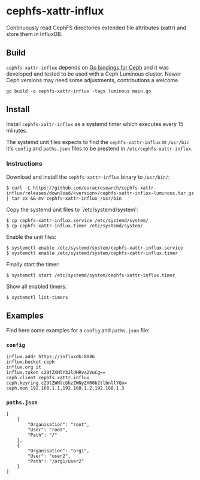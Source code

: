 # cephfs-xattr-influx

Continuously read CephFS directories extended file attributes (xattr) and store
them in InfluxDB.

## Build

`cephfs-xattr-influx` depends on [Go bindings for
Ceph](https://github.com/ceph/go-ceph) and it was developed and tested to be
used with a Ceph Luminous cluster. Newer Ceph versions may need some adjustments,
contributions a welcome.

```
go build -o cephfs-xattr-influx -tags luminous main.go
```

## Install

Install `cephfs-xattr-influx` as a systemd timer which executes every 15
minutes.

The systemd unit files expects to find the `cephfs-xattr-influx` in `/usr/bin`
it's `config` and `paths.json` files to be prestend in
`/etc/cephfs-xattr-influx`.

### Instructions

Download and install the `cephfs-xattr-influx` binary to `/usr/bin/`:

```
$ curl -L https://github.com/euracresearch/cephfs-xattr-influx/releases/download/<version>/cephfs-xattr-influx-luminous.tar.gz | tar zx && mv cephfs-xattr-influx /usr/bin
```

Copy the systemd unit files to `/etc/systemd/system':

```
$ cp cephfs-xattr-influx.service /etc/systemd/system/
$ cp cephfs-xattr-influx.timer /etc/systemd/system/
```

Enable the unit files:

```
$ systemctl enable /etc/systemd/system/cephfs-xattr-influx.service 
$ systemctl enable /etc/systemd/system/cephfs-xattr-influx.timer 
```

Finally start the timer:

```
$ systemctl start /etc/systemd/system/cephfs-xattr-influx.timer 
```

Show all enabled timers:

```
$ systemctl list-timers
```

## Examples

Find here some examples for a `config` and `paths.json` file:

### `config`

```
influx.addr https://influxdb:8086
influx.bucket ceph
influx.org it
influx.token c29tZXNlY3JldHRva2VuCg==
ceph.client cephfs.xattr.influx
ceph.keyring c29tZWNlcGhzZWNyZXR0b2tlbnllYQo=
ceph.mon 192.168.1.1,192.168.1.2,192.168.1.3
```

### `paths.json`

```
[
	{
		"Organisation": "root",
		"User": "root",
		"Path": "/"
	},
	{
		"Organisation": "org1",
		"User": "user2",
		"Path": "/org1/user2"
	}
]
```

